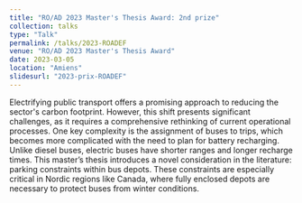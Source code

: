 ```yaml
---
title: "RO/AD 2023 Master's Thesis Award: 2nd prize"
collection: talks
type: "Talk"
permalink: /talks/2023-ROADEF
venue: "RO/AD 2023 Master's Thesis Award"
date: 2023-03-05
location: "Amiens"
slidesurl: "2023-prix-ROADEF"
---
```


Electrifying public transport offers a promising approach to reducing the sector's carbon footprint. However, this shift presents significant challenges, as it requires a comprehensive rethinking of current operational processes. One key complexity is the assignment of buses to trips, which becomes more complicated with the need to plan for battery recharging. Unlike diesel buses, electric buses have shorter ranges and longer recharge times. This master’s thesis introduces a novel consideration in the literature: parking constraints within bus depots. These constraints are especially critical in Nordic regions like Canada, where fully enclosed depots are necessary to protect buses from winter conditions.